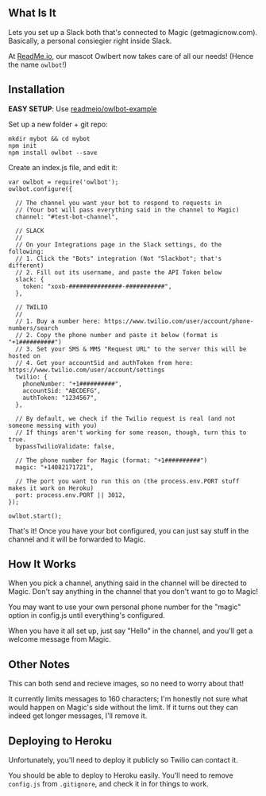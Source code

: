 What Is It
----------

Lets you set up a Slack both that's connected to Magic (getmagicnow.com). Basically, a personal consiegier right inside Slack.

At [ReadMe.io](http://readme.io), our mascot Owlbert now takes care of all our needs! (Hence the name `owlbot`!)

Installation
------------

**EASY SETUP**: Use [readmeio/owlbot-example](https://github.com/readmeio/owlbot-example)

Set up a new folder + git repo:

    mkdir mybot && cd mybot
    npm init
    npm install owlbot --save

Create an index.js file, and edit it:

    var owlbot = require('owlbot');
    owlbot.configure({
      
      // The channel you want your bot to respond to requests in
      // (Your bot will pass everything said in the channel to Magic)
      channel: "#test-bot-channel",

      // SLACK
      //
      // On your Integrations page in the Slack settings, do the following:
      // 1. Click the "Bots" integration (Not "Slackbot"; that's different)
      // 2. Fill out its username, and paste the API Token below
      slack: {
        token: "xoxb-###############-###########",
      },

      // TWILIO
      //
      // 1. Buy a number here: https://www.twilio.com/user/account/phone-numbers/search
      // 2. Copy the phone number and paste it below (format is "+1##########")
      // 3. Set your SMS & MMS "Request URL" to the server this will be hosted on
      // 4. Get your accountSid and authToken from here: https://www.twilio.com/user/account/settings
      twilio: {
        phoneNumber: "+1##########",
        accountSid: "ABCDEFG",
        authToken: "1234567",
      },

      // By default, we check if the Twilio request is real (and not someone messing with you)
      // If things aren't working for some reason, though, turn this to true.
      bypassTwilioValidate: false,

      // The phone number for Magic (format: "+1##########")
      magic: "+14082171721",

      // The port you want to run this on (the process.env.PORT stuff makes it work on Heroku)
      port: process.env.PORT || 3012,
    });

    owlbot.start();

That's it! Once you have your bot configured, you can just say stuff in the channel and it will be forwarded to Magic.

How It Works
------------

When you pick a channel, anything said in the channel will be directed to Magic. Don't say anything in the channel that you don't want to go to Magic!

You may want to use your own personal phone number for the "magic" option in config.js until everything's configured.

When you have it all set up, just say "Hello" in the channel, and you'll get a welcome message from Magic.

Other Notes
-----------

This can both send and recieve images, so no need to worry about that!

It currently limits messages to 160 characters; I'm honestly not sure what would happen on Magic's side without the limit. If it turns out they can indeed get longer messages, I'll remove it.

Deploying to Heroku
-------------------

Unfortunately, you'll need to deploy it publicly so Twilio can contact it.

You should be able to deploy to Heroku easily. You'll need to remove `config.js` from `.gitignore`, and check it in for things to work.

